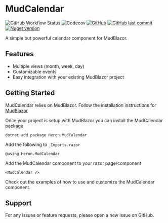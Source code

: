 # MudCalendar
![GitHub Workflow Status](https://img.shields.io/github/actions/workflow/status/danheron/Heron.MudCalendar/build-test-mudcalendar.yml?branch=dev&logo=github&style=flat-square)
![Codecov](https://img.shields.io/codecov/c/github/danheron/Heron.MudCalendar?logo=codecov&logoColor=white&style=flat-square&token=EP53WKLLLX)
[![GitHub](https://img.shields.io/github/license/danheron/Heron.MudCalendar?color=594ae2&logo=github&style=flat-square)](https://github.com/danheron/Heron.MudCalendar/blob/master/LICENSE)
[![GitHub last commit](https://img.shields.io/github/last-commit/danheron/Heron.MudCalendar?color=594ae2&style=flat-square&logo=github)](https://github.com/danheron/Heron.MudCalendar)
[![Nuget version](https://img.shields.io/nuget/v/Heron.MudCalendar?color=ff4081&label=nuget%20version&logo=nuget&style=flat-square)](https://www.nuget.org/packages/Heron.MudCalendar/)

A simple but powerful calendar component for MudBlazor.

## Features

- Multiple views (month, week, day)
- Customizable events
- Easy integration with your existing MudBlazor project

## Getting Started

MudCalendar relies on MudBlazor. Follow the installation instructions for [MudBlazor](https://mudblazor.com/getting-started/installation)

Once your project is setup with MudBlazor you can install the MudCalendar package

```
dotnet add package Heron.MudCalendar
```

Add the following to `_Imports.razor`

```razor
@using Heron.MudCalendar
```

Add the MudCalendar component to your razor page/component

```razor
<MudCalendar />
```

Check out the examples of how to use and customize the MudCalendar component.

## Support

For any issues or feature requests, please open a new issue on GitHub.

